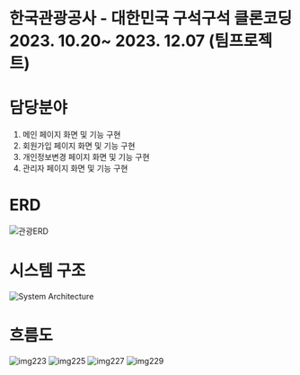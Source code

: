 # 한국관광공사 - 대한민국 구석구석 클론코딩 <br>2023. 10.20~ 2023. 12.07 (팀프로젝트)

# 담당분야
1. 메인 페이지 화면 및 기능 구현
2. 회원가입 페이지 화면 및 기능 구현
3. 개인정보변경 페이지 화면 및 기능 구현
4. 관리자 페이지 화면 및 기능 구현

# ERD
![관광ERD](https://github.com/nobley3/visitKorea_Project/assets/121958909/fb4a7bd6-0895-4ef3-8c2b-7e0856c83a9a)

# 시스템 구조
<img src="https://github.com/nobley3/visitKorea_Project/assets/121958909/c24f2819-2af3-4385-a142-95621aabdbb7" alt="System Architecture">

# 흐름도
![img223](https://github.com/nobley3/visitKorea_Project/assets/121958909/ce3430eb-c588-4a3e-9a21-2469f3ba5839)
![img225](https://github.com/nobley3/visitKorea_Project/assets/121958909/61abae17-8d4d-4a75-9ce7-846093ec084c)
![img227](https://github.com/nobley3/visitKorea_Project/assets/121958909/9be2967e-2a91-47d4-ad13-a792436c3352)
![img229](https://github.com/nobley3/visitKorea_Project/assets/121958909/909b0899-52ea-4a66-b8b2-1acf1bf80b4b)
